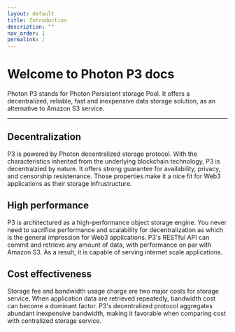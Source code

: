 ```yaml
---
layout: default
title: Introduction
description: ""
nav_order: 1
permalink: /
---
```


# Welcome to Photon P3 docs

Photon P3 stands for Photon Persistent storage Pool. It offers a decentralized, reliable, fast and inexpensive data storage solution, as an alternative to Amazon S3 service.

---

## Decentralization

P3 is powered by Photon decentralized storage protocol. With the characteristics inherited from the underlying blockchain technology, P3 is decentralzied by nature. It offers strong guarantee for availability, privacy, and censorship resistenance. Those properties make it a nice fit for Web3 applications as their storage infrustructure.

## High performance

P3 is architectured as a high-performance object storage engine. You never need to sacrifice performance and scalability for decentralization as which is the general impression for Web3 applications. P3's RESTful API can commit and retrieve any amount of data, with performance on par with Amazon S3. As a result, it is capable of serving internet scale applications.

## Cost effectiveness

Storage fee and bandwidth usage charge are two major costs for storage service. When application data are retrieved repeatedly, bandwidth cost can become a dominant factor. P3's decentralized protocol aggregates abundant inexpensive bandwidth, making it favorable when comparing cost with centralized storage service.


